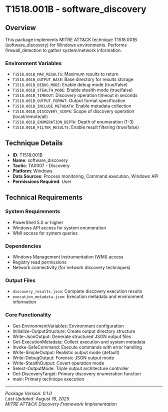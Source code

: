 # T1518.001B - software_discovery

## Overview
This package implements MITRE ATT&CK technique T1518.001B (software_discovery) for Windows environments. Performs firewall_detection to gather system/network information.

### Environment Variables

- `T1518.001B_MAX_RESULTS`: Maximum results to return
- `T1518.001B_OUTPUT_BASE`: Base directory for results storage
- `T1518.001B_DEBUG_MODE`: Enable debug mode (true/false)
- `T1518.001B_STEALTH_MODE`: Enable stealth mode (true/false)
- `T1518.001B_TIMEOUT`: Discovery operation timeout in seconds
- `T1518.001B_OUTPUT_FORMAT`: Output format specification
- `T1518.001B_INCLUDE_METADATA`: Enable metadata collection
- `T1518.001B_DISCOVERY_SCOPE`: Scope of discovery operation (local/remote/all)
- `T1518.001B_ENUMERATION_DEPTH`: Depth of enumeration (1-3)
- `T1518.001B_FILTER_RESULTS`: Enable result filtering (true/false)

## Technique Details
- **ID**: T1518.001B
- **Name**: software_discovery
- **Tactic**: TA0007 - Discovery
- **Platform**: Windows
- **Data Sources**: Process monitoring, Command execution, Windows API
- **Permissions Required**: User

## Technical Requirements

### System Requirements

- PowerShell 5.0 or higher
- Windows API access for system enumeration
- WMI access for system queries

### Dependencies

- Windows Management Instrumentation (WMI) access
- Registry read permissions
- Network connectivity (for network discovery techniques)

### Output Files
- `discovery_results.json`: Complete discovery execution results
- `execution_metadata.json`: Execution metadata and environment information

### Core Functionality

- Get-EnvironmentVariables: Environment configuration
- Initialize-OutputStructure: Create output directory structure
- Write-JsonOutput: Generate structured JSON output files
- Get-ExecutionMetadata: Collect execution and system metadata
- Invoke-SafeCommand: Execute commands with error handling
- Write-SimpleOutput: Realistic output mode (default)
- Write-DebugOutput: Forensic JSON output mode
- Write-StealthOutput: Covert operation mode
- Select-OutputMode: Triple output architecture controller
- Get-DiscoveryTarget: Primary discovery enumeration function
- main: Primary technique execution

---
*Package Version: 0.1.0*  
*Last Updated: August 16, 2025*  
*MITRE ATT&CK Discovery Framework Implementation*
